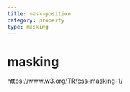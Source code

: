 ```yaml
---
title: mask-position
category: property
type: masking
---
```


# masking

<https://www.w3.org/TR/css-masking-1/>
